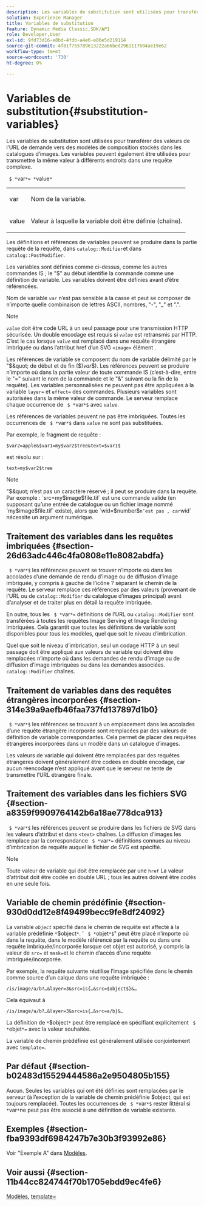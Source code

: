```yaml
---
description: Les variables de substitution sont utilisées pour transférer des valeurs de l’URL de demande vers des modèles de composition stockés dans les catalogues d’images. Les variables peuvent également être utilisées pour transmettre la même valeur à différents endroits dans une requête complexe.
solution: Experience Manager
title: Variables de substitution
feature: Dynamic Media Classic,SDK/API
role: Developer,User
exl-id: 9fd73d16-e8bd-4fdb-a4e6-e86e5d219114
source-git-commit: 4f81f755789613222a66bed2961117604ae19e62
workflow-type: tm+mt
source-wordcount: '730'
ht-degree: 0%

---
```


# Variables de substitution{#substitution-variables}

Les variables de substitution sont utilisées pour transférer des valeurs de l’URL de demande vers des modèles de composition stockés dans les catalogues d’images. Les variables peuvent également être utilisées pour transmettre la même valeur à différents endroits dans une requête complexe.

` $ *`var`*= *`value`*`

<table id="simpletable_EFEC66C23CE949EFACDC415A954DF323"> 
 <tr class="strow"> 
  <td class="stentry"> <p> <span class="codeph"> <span class="varname"> var </span> </span> </p> </td> 
  <td class="stentry"> <p>Nom de la variable. </p> </td> 
 </tr> 
 <tr class="strow"> 
  <td class="stentry"> <p> <span class="codeph"> <span class="varname"> value </span> </span> </p> </td> 
  <td class="stentry"> <p>Valeur à laquelle la variable doit être définie (chaîne). </p> </td> 
 </tr> 
</table>

Les définitions et références de variables peuvent se produire dans la partie requête de la requête, dans `catalog::Modifier`et dans `catalog::PostModifier`.

Les variables sont définies comme ci-dessus, comme les autres commandes IS ; le &quot;$&quot; au début identifie la commande comme une définition de variable. Les variables doivent être définies avant d’être référencées.

Nom de variable *`var`* n’est pas sensible à la casse et peut se composer de n’importe quelle combinaison de lettres ASCII, nombres, &quot;-&quot;, &quot;_&quot; et &quot;.&quot;.

>[!NOTE]
>
>*`value`* doit être codé URL à un seul passage pour une transmission HTTP sécurisée. Un double encodage est requis si *`value`* est retransmis par HTTP. C’est le cas lorsque *`value`* est remplacé dans une requête étrangère imbriquée ou dans l’attribut href d’un SVG `<image>` élément .

Les références de variable se composent du nom de variable délimité par le &quot;$&quot; de début et de fin ($)*var*$). Les références peuvent se produire n’importe où dans la partie valeur de toute commande IS (c’est-à-dire, entre le &quot;=&quot; suivant le nom de la commande et le &quot;&amp;&quot; suivant ou la fin de la requête). Les variables personnalisées ne peuvent pas être appliquées à la variable `layer=` et `effect=` des commandes. Plusieurs variables sont autorisées dans la même valeur de commande. Le serveur remplace chaque occurrence de ` $ *`var`*$` avec *`value`*.

Les références de variables peuvent ne pas être imbriquées. Toutes les occurrences de ` $ *`var`*$` dans *`value`* ne sont pas substituées.

Par exemple, le fragment de requête :

`$var2=apple&$var1=my$var2$tree&text=$var1$`

est résolu sur :

`text=my$var2$tree`

>[!NOTE]
>
>&quot;$&quot; n’est pas un caractère réservé ; il peut se produire dans la requête. Par exemple : `src=my$image$file.tif` est une commande valide (en supposant qu’une entrée de catalogue ou un fichier image nommé `my$image$file.tif` existe), alors que `wid=$number$` n’est pas , car `wid` nécessite un argument numérique.

## Traitement des variables dans les requêtes imbriquées {#section-26d63adc446c4fa0808e11e8082abdfa}

` $ *`var`*$` les références peuvent se trouver n’importe où dans les accolades d’une demande de rendu d’image ou de diffusion d’image imbriquée, y compris à gauche de l’icône ? séparant le chemin de la requête. Le serveur remplace ces références par des valeurs (provenant de l’URL ou de `catalog::Modifier` du catalogue d’images principal) avant d’analyser et de traiter plus en détail la requête imbriquée.

En outre, tous les ` $ *`var`*=` définitions de l’URL ou `catalog::Modifier` sont transférées à toutes les requêtes Image Serving et Image Rendering imbriquées. Cela garantit que toutes les définitions de variable sont disponibles pour tous les modèles, quel que soit le niveau d’imbrication.

Quel que soit le niveau d’imbrication, seul un codage HTTP à un seul passage doit être appliqué aux valeurs de variable qui doivent être remplacées n’importe où dans les demandes de rendu d’image ou de diffusion d’image imbriquées ou dans les demandes associées. `catalog::Modifier` chaînes.

## Traitement de variables dans des requêtes étrangères incorporées {#section-314e39a9aefb46faa737fd137897d1b0}

` $ *`var`*$` les références se trouvant à un emplacement dans les accolades d’une requête étrangère incorporée sont remplacées par des valeurs de définition de variable correspondantes. Cela permet de placer des requêtes étrangères incorporées dans un modèle dans un catalogue d’images.

Les valeurs de variable qui doivent être remplacées par des requêtes étrangères doivent généralement être codées en double encodage, car aucun réencodage n’est appliqué avant que le serveur ne tente de transmettre l’URL étrangère finale.

## Traitement des variables dans les fichiers SVG {#section-a8359f9909764142b6a18ae778dca913}

` $ *`var`*$` les références peuvent se produire dans les fichiers de SVG dans les valeurs d’attribut et dans `<text>` chaînes. La diffusion d’images les remplace par la correspondance ` $ *`var`*=` définitions connues au niveau d’imbrication de requête auquel le fichier de SVG est spécifié.

>[!NOTE]
>
>Toute valeur de variable qui doit être remplacée par une `href` La valeur d’attribut doit être codée en double URL ; tous les autres doivent être codés en une seule fois.

## Variable de chemin prédéfinie {#section-930d0dd12e8f49499becc9fe8df24092}

La variable *`object`* spécifié dans le chemin de requête est affecté à la variable prédéfinie `*`$object`*`. &#39; ` $ *`objet`*$`&quot; peut être placé n’importe où dans la requête, dans le modèle référencé par la requête ou dans une requête imbriquée/incorporée lorsque cet objet est autorisé, y compris la valeur de `src=` et `mask=`et le chemin d’accès d’une requête imbriquée/incorporée.

Par exemple, la requête suivante réutilise l’image spécifiée dans le chemin comme source d’un calque dans une requête imbriquée :

`/is/image/a/b?…&layer=3&src=is{…&src=$object$}&…`

Cela équivaut à

`/is/image/a/b?…&layer=3&src=is{…&src=a/b}&…`

La définition de `*`$object`*` peut être remplacé en spécifiant explicitement ` $ *`objet`*=` avec la valeur souhaitée.

La variable de chemin prédéfinie est généralement utilisée conjointement avec `template=`.

## Par défaut {#section-b02483d15529444586a2e9504805b155}

Aucun. Seules les variables qui ont été définies sont remplacées par le serveur (à l’exception de la variable de chemin prédéfinie $object, qui est toujours remplacée). Toutes les occurrences de ` $ *`var`*$` rester littéral si `*`var`*`ne peut pas être associé à une définition de variable existante.

## Exemples {#section-fba9393df6984247b7e30b3f93992e86}

Voir &quot;Exemple A&quot; dans [Modèles](../../../../../is-api/http-ref/image-serving-api-ref/c-http-protocol-reference/c-templates/c-templates.md#concept-3cd2d2adae0e41b2979b9640244d4d3e).

## Voir aussi {#section-11b44cc824744f70b1705ebdd9ec4fe6}

[Modèles](../../../../../is-api/http-ref/image-serving-api-ref/c-http-protocol-reference/c-templates/c-templates.md#concept-3cd2d2adae0e41b2979b9640244d4d3e), [template=](../../../../../is-api/http-ref/image-serving-api-ref/c-http-protocol-reference/c-command-reference/r-template.md#reference-3beccaa462a64bf0ba867e5c8fd0bd14)
